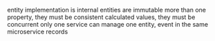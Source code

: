 entity implementation is internal
entities are immutable
more than one property, they must be consistent
calculated values, they must be concurrent
only one service can manage one entity, event in the same microservice
records
